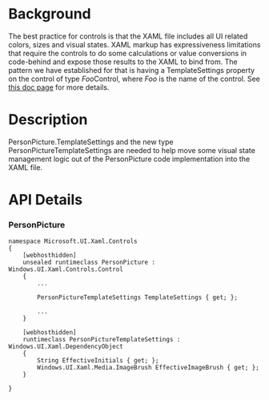 # Background

The best practice for controls is that the XAML file includes all UI related colors, sizes and visual states.
XAML markup has expressiveness limitations that require the controls to do some calculations or value conversions
in code-behind and expose those results to the XAML to bind from. The pattern we have established for that is 
having a TemplateSettings property on the control of type <I>Foo</I>Control, where <I>Foo</I> is the name of 
the control. See [this doc page](https://docs.microsoft.com/en-us/windows/uwp/xaml-platform/template-settings-classes)
for more details.

# Description

PersonPicture.TemplateSettings and the new type PersonPictureTemplateSettings are needed to help move some
visual state management logic out of the PersonPicture code implementation into the XAML file.

# API Details

### PersonPicture

```
namespace Microsoft.UI.Xaml.Controls
{
    [webhosthidden]
    unsealed runtimeclass PersonPicture : Windows.UI.Xaml.Controls.Control
    {
        ...

        PersonPictureTemplateSettings TemplateSettings { get; };

        ...
    }

    [webhosthidden]
    runtimeclass PersonPictureTemplateSettings : Windows.UI.Xaml.DependencyObject
    {
        String EffectiveInitials { get; };
        Windows.UI.Xaml.Media.ImageBrush EffectiveImageBrush { get; };
    }

}
```

